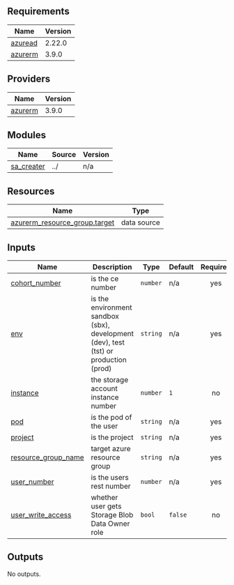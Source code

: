## Requirements

| Name | Version |
|------|---------|
| <a name="requirement_azuread"></a> [azuread](#requirement\_azuread) | 2.22.0 |
| <a name="requirement_azurerm"></a> [azurerm](#requirement\_azurerm) | 3.9.0 |

## Providers

| Name | Version |
|------|---------|
| <a name="provider_azurerm"></a> [azurerm](#provider\_azurerm) | 3.9.0 |

## Modules

| Name | Source | Version |
|------|--------|---------|
| <a name="module_sa_creater"></a> [sa\_creater](#module\_sa\_creater) | ../ | n/a |

## Resources

| Name | Type |
|------|------|
| [azurerm_resource_group.target](https://registry.terraform.io/providers/hashicorp/azurerm/3.9.0/docs/data-sources/resource_group) | data source |

## Inputs

| Name | Description | Type | Default | Required |
|------|-------------|------|---------|:--------:|
| <a name="input_cohort_number"></a> [cohort\_number](#input\_cohort\_number) | is the ce number | `number` | n/a | yes |
| <a name="input_env"></a> [env](#input\_env) | is the environment sandbox (sbx), development (dev), test (tst) or production (prod) | `string` | n/a | yes |
| <a name="input_instance"></a> [instance](#input\_instance) | the storage account instance number | `number` | `1` | no |
| <a name="input_pod"></a> [pod](#input\_pod) | is the pod of the user | `string` | n/a | yes |
| <a name="input_project"></a> [project](#input\_project) | is the project | `string` | n/a | yes |
| <a name="input_resource_group_name"></a> [resource\_group\_name](#input\_resource\_group\_name) | target azure resource group | `string` | n/a | yes |
| <a name="input_user_number"></a> [user\_number](#input\_user\_number) | is the users rest number | `number` | n/a | yes |
| <a name="input_user_write_access"></a> [user\_write\_access](#input\_user\_write\_access) | whether user gets Storage Blob Data Owner role | `bool` | `false` | no |

## Outputs

No outputs.
